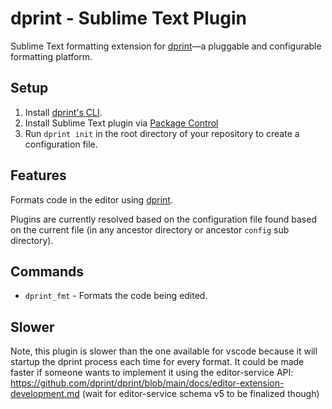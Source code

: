# dprint - Sublime Text Plugin

Sublime Text formatting extension for [dprint](https://dprint.dev)—a pluggable and configurable formatting platform.

## Setup

1. Install [dprint's CLI](https://dprint.dev/install).
2. Install Sublime Text plugin via [Package Control](https://packagecontrol.io/packages/dprint)
3. Run `dprint init` in the root directory of your repository to create a configuration file.

## Features

Formats code in the editor using [dprint](https://dprint.dev).

Plugins are currently resolved based on the configuration file found based on the current file (in any ancestor directory or ancestor `config` sub directory).

## Commands

* `dprint_fmt` - Formats the code being edited.

## Slower

Note, this plugin is slower than the one available for vscode because it will startup the dprint process each time for every format. It could be made faster if someone wants to implement it using the editor-service API: https://github.com/dprint/dprint/blob/main/docs/editor-extension-development.md (wait for editor-service schema v5 to be finalized though)
